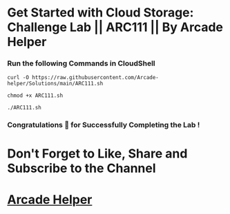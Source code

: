 # Get Started with Cloud Storage: Challenge Lab || ARC111 || By Arcade Helper

### Run the following Commands in CloudShell
 
```
curl -O https://raw.githubusercontent.com/Arcade-helper/Solutions/main/ARC111.sh

chmod +x ARC111.sh

./ARC111.sh
```

### Congratulations 🎉 for Successfully Completing the Lab !


# Don't Forget to Like, Share and Subscribe to the Channel

# [Arcade Helper](https://www.youtube.com/@ArcadeHelper1418)
